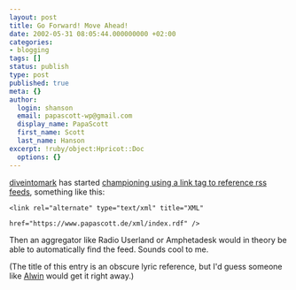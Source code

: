 ```yaml
---
layout: post
title: Go Forward! Move Ahead!
date: 2002-05-31 08:05:44.000000000 +02:00
categories:
- blogging
tags: []
status: publish
type: post
published: true
meta: {}
author:
  login: shanson
  email: papascott-wp@gmail.com
  display_name: PapaScott
  first_name: Scott
  last_name: Hanson
excerpt: !ruby/object:Hpricot::Doc
  options: {}
---
```

<p><a href="http://diveintomark.org/">diveintomark</a> has started <a href="http://diveintomark.org/archives/2002/05/31.html#more_on_rss_autodiscovery">championing using a link tag to reference rss feeds</a>, something like this:</p>
<p><code>&lt;link rel="alternate" type="text/xml" title="XML"<br />
href="https://www.papascott.de/xml/index.rdf" /&gt;</code></p>
<p>Then an aggregator like Radio Userland or Amphetadesk would in theory be able to automatically find the feed. Sounds cool to me.</p>
<p>(The title of this entry is an obscure lyric reference, but I'd guess someone like <a href="http://www.vfth.com">Alwin</a> would get it right away.)</p>
